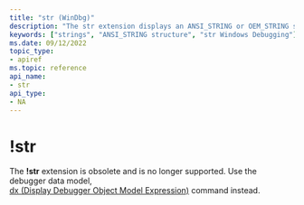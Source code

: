 ```yaml
---
title: "str (WinDbg)"
description: "The str extension displays an ANSI_STRING or OEM_STRING structure."
keywords: ["strings", "ANSI_STRING structure", "str Windows Debugging"]
ms.date: 09/12/2022
topic_type:
- apiref
ms.topic: reference
api_name:
- str
api_type:
- NA
---
```


# !str

The **!str** extension is obsolete and is no longer supported. Use the debugger data model,  
[dx (Display Debugger Object Model Expression)](dx--display-visualizer-variables-.md) command instead.


